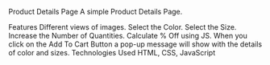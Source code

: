 Product Details Page
A simple Product Details Page.

Features
Different views of images.
Select the Color.
Select the Size.
Increase the Number of Quantities.
Calculate % Off using JS.
When you click on the Add To Cart Button a pop-up message will show with the details of color and sizes.
Technologies Used
HTML, CSS, JavaScript
